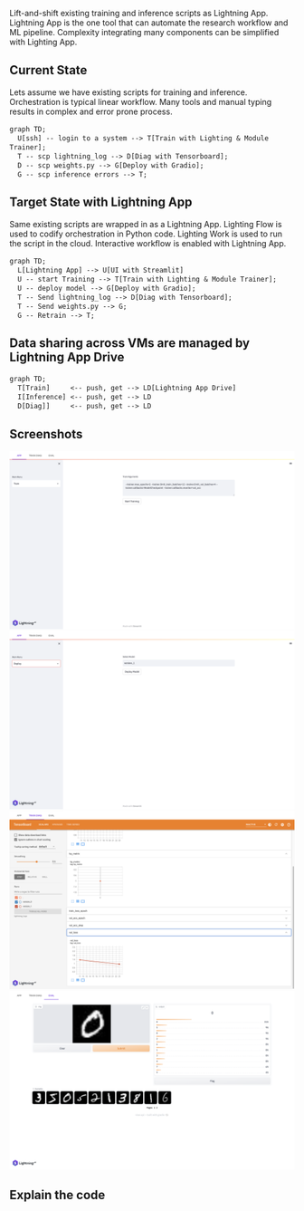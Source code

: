 Lift-and-shift existing training and inference scripts as Lightning App.
Lightning App is the one tool that can automate the research workflow and ML pipeline.
Complexity integrating many components can be simplified with Lighting App.

## Current State  
Lets assume we have existing scripts for training and inference.
Orchestration is typical linear workflow.
Many tools and manual typing results in complex and error prone process.

```mermaid
graph TD;
  U[ssh] -- login to a system --> T[Train with Lighting & Module Trainer];
  T -- scp lightning_log --> D[Diag with Tensorboard]; 
  D -- scp weights.py --> G[Deploy with Gradio];
  G -- scp inference errors --> T;
```

## Target State with Lightning App
Same existing scripts are wrapped in as a Lightning App.
Lighting Flow is used to codify orchestration in Python code.
Lighting Work is used to run the script in the cloud. 
Interactive workflow is enabled with Lightning App.

```mermaid
graph TD;
  L[Lightning App] --> U[UI with Streamlit]
  U -- start Training --> T[Train with Lighting & Module Trainer];
  U -- deploy model --> G[Deploy with Gradio];
  T -- Send lightning_log --> D[Diag with Tensorboard];
  T -- Send weights.py --> G;
  G -- Retrain --> T;
```
## Data sharing across VMs are managed by Lightning App Drive

```mermaid
graph TD;
  T[Train]     <-- push, get --> LD[Lightning App Drive]
  I[Inference] <-- push, get --> LD
  D[Diag]]     <-- push, get --> LD
```

## Screenshots
![Train](./assets/../static/train.png)
![Deploy](./assets/../static/deploy.png)
![Diag](./assets/../static/diag.png)
![Inference](./assets/../static/inference.png)

## Explain the code